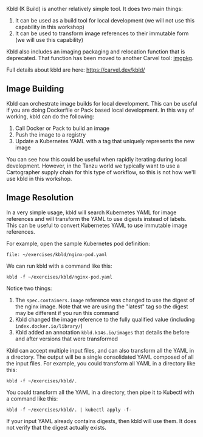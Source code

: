 Kbld (K Build) is another relatively simple tool. It does two main things:

1. It can be used as a build tool for local development (we will not use this capability in this workshop)
2. It can be used to transform image references to their immutable form (we will use this capability)

Kbld also includes an imaging packaging and relocation function that is deprecated. That function has been moved to another
Carvel tool: [imgpkg](https://carvel.dev/imgpkg/).

Full details about kbld are here: https://carvel.dev/kbld/

## Image Building

Kbld can orchestrate image builds for local development. This can be useful if you are doing Dockerfile or Pack
based local development. In this way of working, kbld can do the following:

1. Call Docker or Pack to build an image
2. Push the image to a registry
3. Update a Kubernetes YAML with a tag that uniquely represents the new image

You can see how this could be useful when rapidly iterating during local development. However, in the Tanzu world we typically
want to use a Cartographer supply chain for this type of workflow, so this is not how we'll use kbld in this workshop.

## Image Resolution

In a very simple usage, kbld will search Kubernetes YAML for image references and will transform the YAML to use
digests instead of labels. This can be useful to convert Kubernetes YAML to use immutable image references.

For example, open the sample Kubernetes pod definition:

```editor:open-file
file: ~/exercises/kbld/nginx-pod.yaml
```

We can run kbld with a command like this:

```execute
kbld -f ~/exercises/kbld/nginx-pod.yaml
```

Notice two things:

1. The `spec.containers.image` reference was changed to use the digest of the nginx image. Note that we are using the "latest"
   tag so the digest may be different if you run this command
2. Kbld changed the image reference to the fully qualified value (including `index.docker.io/library/`)
3. Kbld added an annotation `kbld.k14s.io/images` that details the before and after versions that were transformed

Kbld can accept multiple input files, and can also transform all the YAML in a directory. The output will be a single
consolidated YAML composed of all the input files. For example, you could transform all YAML in a directory like this:

```execute
kbld -f ~/exercises/kbld/.
```

You could transform all the YAML in a directory, then pipe it to Kubectl with a command like this:

```execute
kbld -f ~/exercises/kbld/. | kubectl apply -f-
```

If your input YAML already contains digests, then kbld will use them. It does not verify that the digest actually exists.
